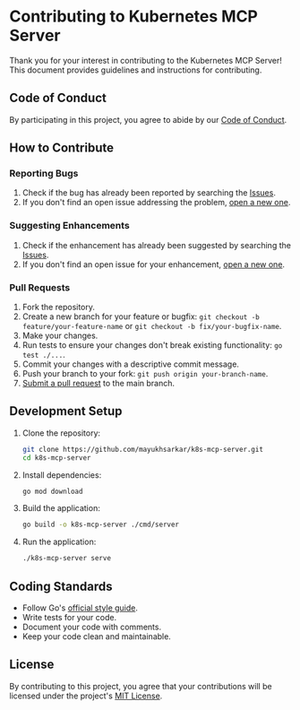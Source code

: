 # Contributing to Kubernetes MCP Server

Thank you for your interest in contributing to the Kubernetes MCP Server! This document provides guidelines and instructions for contributing.

## Code of Conduct

By participating in this project, you agree to abide by our [Code of Conduct](CODE_OF_CONDUCT.md).

## How to Contribute

### Reporting Bugs

1. Check if the bug has already been reported by searching the [Issues](https://github.com/mayukhsarkar/k8s-mcp-server/issues).
2. If you don't find an open issue addressing the problem, [open a new one](https://github.com/mayukhsarkar/k8s-mcp-server/issues/new?template=bug_report.md).

### Suggesting Enhancements

1. Check if the enhancement has already been suggested by searching the [Issues](https://github.com/mayukhsarkar/k8s-mcp-server/issues).
2. If you don't find an open issue for your enhancement, [open a new one](https://github.com/mayukhsarkar/k8s-mcp-server/issues/new?template=feature_request.md).

### Pull Requests

1. Fork the repository.
2. Create a new branch for your feature or bugfix: `git checkout -b feature/your-feature-name` or `git checkout -b fix/your-bugfix-name`.
3. Make your changes.
4. Run tests to ensure your changes don't break existing functionality: `go test ./...`.
5. Commit your changes with a descriptive commit message.
6. Push your branch to your fork: `git push origin your-branch-name`.
7. [Submit a pull request](https://github.com/mayukhsarkar/k8s-mcp-server/compare) to the main branch.

## Development Setup

1. Clone the repository:
   ```bash
   git clone https://github.com/mayukhsarkar/k8s-mcp-server.git
   cd k8s-mcp-server
   ```

2. Install dependencies:
   ```bash
   go mod download
   ```

3. Build the application:
   ```bash
   go build -o k8s-mcp-server ./cmd/server
   ```

4. Run the application:
   ```bash
   ./k8s-mcp-server serve
   ```

## Coding Standards

- Follow Go's [official style guide](https://golang.org/doc/effective_go.html).
- Write tests for your code.
- Document your code with comments.
- Keep your code clean and maintainable.

## License

By contributing to this project, you agree that your contributions will be licensed under the project's [MIT License](LICENSE). 